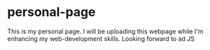 # personal-page
This is my personal page. I will be uploading this webpage while I'm enhancing my web-development skills. Looking forward to ad JS
